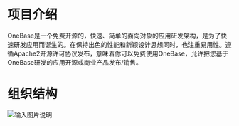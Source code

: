 # 项目介绍

OneBase是一个免费开源的，快速、简单的面向对象的应用研发架构，是为了快速研发应用而诞生的。在保持出色的性能和新颖设计思想同时，也注重易用性。遵循Apache2开源许可协议发布，意味着你可以免费使用OneBase，允许把您基于OneBase研发的应用开源或商业产品发布/销售。

# 组织结构
![输入图片说明](https://gitee.com/uploads/images/2017/1209/184829_d3383d59_917834.png "e49c32fb18c336cf8706e81c704e6774.png")